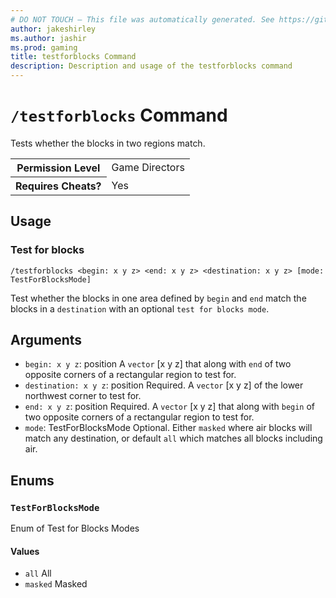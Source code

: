 ```yaml
---
# DO NOT TOUCH — This file was automatically generated. See https://github.com/mojang/minecraftapidocsgenerator to modify descriptions, examples, etc.
author: jakeshirley
ms.author: jashir
ms.prod: gaming
title: testforblocks Command
description: Description and usage of the testforblocks command
---
```

# `/testforblocks` Command
Tests whether the blocks in two regions match.

<table>
  <tr>
    <th>Permission Level</th>
    <td>Game Directors</td>
  </tr>
  <tr>
    <th>Requires Cheats?</th>
    <td>Yes</td>
  </tr>
</table>

## Usage
### Test for blocks
`/testforblocks <begin: x y z> <end: x y z> <destination: x y z> [mode: TestForBlocksMode]`

Test whether the blocks in one area defined by `begin` and `end` match the blocks in a `destination` with an optional `test for blocks mode`.

## Arguments
- `begin: x y z`: position
A `vector` [x y z] that along with `end` of two opposite corners of a rectangular region to test for.
- `destination: x y z`: position
Required. A `vector` [x y z] of the lower northwest corner to test for.
- `end: x y z`: position
Required. A `vector` [x y z] that along with `begin` of two opposite corners of a rectangular region to test for.
- `mode`: TestForBlocksMode
Optional. Either `masked` where air blocks will match any destination, or default `all` which matches all blocks including air.

## Enums
### `TestForBlocksMode`
Enum of Test for Blocks Modes

#### Values
- `all`
All
- `masked`
Masked

